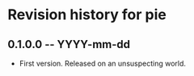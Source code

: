 # Revision history for pie

## 0.1.0.0  -- YYYY-mm-dd

* First version. Released on an unsuspecting world.
